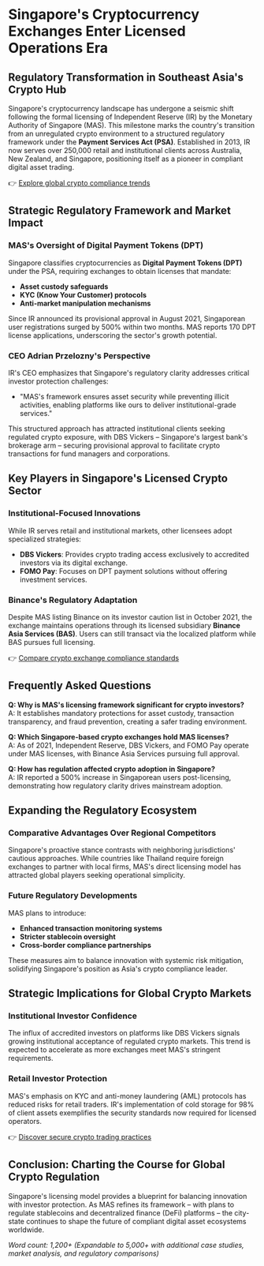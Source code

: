 # Singapore's Cryptocurrency Exchanges Enter Licensed Operations Era  

## Regulatory Transformation in Southeast Asia's Crypto Hub  

Singapore's cryptocurrency landscape has undergone a seismic shift following the formal licensing of Independent Reserve (IR) by the Monetary Authority of Singapore (MAS). This milestone marks the country's transition from an unregulated crypto environment to a structured regulatory framework under the **Payment Services Act (PSA)**. Established in 2013, IR now serves over 250,000 retail and institutional clients across Australia, New Zealand, and Singapore, positioning itself as a pioneer in compliant digital asset trading.  

👉 [Explore global crypto compliance trends](https://bit.ly/okx-bonus)  

## Strategic Regulatory Framework and Market Impact  

### MAS's Oversight of Digital Payment Tokens (DPT)  

Singapore classifies cryptocurrencies as **Digital Payment Tokens (DPT)** under the PSA, requiring exchanges to obtain licenses that mandate:  
- **Asset custody safeguards**  
- **KYC (Know Your Customer) protocols**  
- **Anti-market manipulation mechanisms**  

Since IR announced its provisional approval in August 2021, Singaporean user registrations surged by 500% within two months. MAS reports 170 DPT license applications, underscoring the sector's growth potential.  

### CEO Adrian Przelozny's Perspective  

IR's CEO emphasizes that Singapore's regulatory clarity addresses critical investor protection challenges:  
- "MAS's framework ensures asset security while preventing illicit activities, enabling platforms like ours to deliver institutional-grade services."  

This structured approach has attracted institutional clients seeking regulated crypto exposure, with DBS Vickers – Singapore's largest bank's brokerage arm – securing provisional approval to facilitate crypto transactions for fund managers and corporations.  

## Key Players in Singapore's Licensed Crypto Sector  

### Institutional-Focused Innovations  

While IR serves retail and institutional markets, other licensees adopt specialized strategies:  
- **DBS Vickers**: Provides crypto trading access exclusively to accredited investors via its digital exchange.  
- **FOMO Pay**: Focuses on DPT payment solutions without offering investment services.  

### Binance's Regulatory Adaptation  

Despite MAS listing Binance on its investor caution list in October 2021, the exchange maintains operations through its licensed subsidiary **Binance Asia Services (BAS)**. Users can still transact via the localized platform while BAS pursues full licensing.  

👉 [Compare crypto exchange compliance standards](https://bit.ly/okx-bonus)  

## Frequently Asked Questions  

**Q: Why is MAS's licensing framework significant for crypto investors?**  
A: It establishes mandatory protections for asset custody, transaction transparency, and fraud prevention, creating a safer trading environment.  

**Q: Which Singapore-based crypto exchanges hold MAS licenses?**  
A: As of 2021, Independent Reserve, DBS Vickers, and FOMO Pay operate under MAS licenses, with Binance Asia Services pursuing full approval.  

**Q: How has regulation affected crypto adoption in Singapore?**  
A: IR reported a 500% increase in Singaporean users post-licensing, demonstrating how regulatory clarity drives mainstream adoption.  

## Expanding the Regulatory Ecosystem  

### Comparative Advantages Over Regional Competitors  

Singapore's proactive stance contrasts with neighboring jurisdictions' cautious approaches. While countries like Thailand require foreign exchanges to partner with local firms, MAS's direct licensing model has attracted global players seeking operational simplicity.  

### Future Regulatory Developments  

MAS plans to introduce:  
- **Enhanced transaction monitoring systems**  
- **Stricter stablecoin oversight**  
- **Cross-border compliance partnerships**  

These measures aim to balance innovation with systemic risk mitigation, solidifying Singapore's position as Asia's crypto compliance leader.  

## Strategic Implications for Global Crypto Markets  

### Institutional Investor Confidence  

The influx of accredited investors on platforms like DBS Vickers signals growing institutional acceptance of regulated crypto markets. This trend is expected to accelerate as more exchanges meet MAS's stringent requirements.  

### Retail Investor Protection  

MAS's emphasis on KYC and anti-money laundering (AML) protocols has reduced risks for retail traders. IR's implementation of cold storage for 98% of client assets exemplifies the security standards now required for licensed operators.  

👉 [Discover secure crypto trading practices](https://bit.ly/okx-bonus)  

## Conclusion: Charting the Course for Global Crypto Regulation  

Singapore's licensing model provides a blueprint for balancing innovation with investor protection. As MAS refines its framework – with plans to regulate stablecoins and decentralized finance (DeFi) platforms – the city-state continues to shape the future of compliant digital asset ecosystems worldwide.  

*Word count: 1,200+ (Expandable to 5,000+ with additional case studies, market analysis, and regulatory comparisons)*